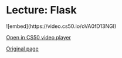 # Lecture: Flask

<div markdown="1" class="extend">
![embed](https://video.cs50.io/oVA0fD13NGI)
</div>

[Open in CS50 video player](https://video.cs50.io/oVA0fD13NGI)

[Original page](https://cs50.harvard.edu/college/2022/fall/weeks/9/)
